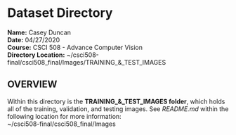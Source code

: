 <h1>Dataset Directory</h1>

**Name:** Casey Duncan <br />
**Date:** 04/27/2020 <br />
**Course:** CSCI 508 - Advance Computer Vision <br />
**Directory Location:** ~/csci508-final/csci508_final/Images/TRAINING_&_TEST_IMAGES

<h2>OVERVIEW</h2>

Within this directory is the **TRAINING_&_TEST_IMAGES folder**, which holds all of the training, validation, and testing images. See *README.md* within the following location for more information: <br />
~/csci508-final/csci508_final/Images
